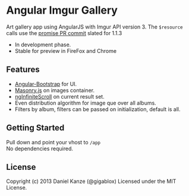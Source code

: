 # Angular Imgur Gallery

Art gallery app using AngularJS with Imgur API version 3. The `$resource` calls use the [promise PR commit](https://github.com/ashtuchkin/angular.js/commit/37dc1d3f74f81e9b0a4a7d9010bab8b266b49da3) slated for 1.1.3


* In development phase.
* Stable for preview in FireFox and Chrome

## Features
* [Angular-Bootstrap](http://angular-ui.github.io/bootstrap/) for UI.
* [Masonry.js](http://masonry.desandro.com/) on images container.
* [ngInfiniteScroll](http://binarymuse.github.io/ngInfiniteScroll/) on current result set.
* Even distribution algorithm for image que over all albums.
* Filters by album, filters can be passed on initialization, default is all.

## Getting Started

Pull down and point your vhost to `/app`  
No dependencies required.

## License

Copyright (c) 2013 Daniel Kanze (@gigablox) Licensed under the MIT License.
